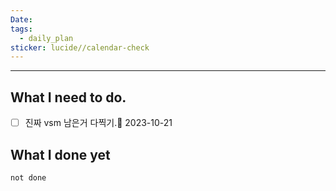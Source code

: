 ```yaml
---
Date: 
tags:
  - daily_plan
sticker: lucide//calendar-check
---
```

---
## What I need to do.

- [ ] 진짜 vsm 남은거 다찍기.📅 2023-10-21 




## What I done yet
```tasks
not done
```
